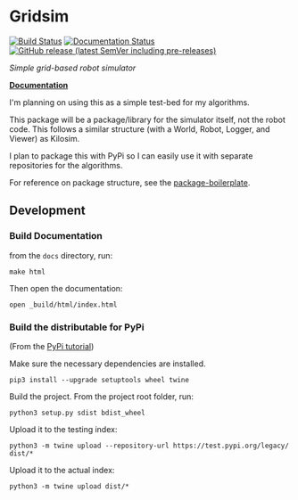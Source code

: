 # Gridsim

[![Build Status](https://travis-ci.com/jtebert/gridsim.svg?branch=master)](https://travis-ci.com/jtebert/gridsim)
[![Documentation Status](https://readthedocs.org/projects/pip/badge/?version=stable)](http://pip.pypa.io/en/stable/?badge=stable)
[![GitHub release (latest SemVer including pre-releases)](https://img.shields.io/github/v/release/jtebert/gridsim?include_prereleases&sort=semver)](https://github.com/jtebert/gridsim/releases)


*Simple grid-based robot simulator*

**[Documentation](https://gridsim.readthedocs.io/)**

I'm planning on using this as a simple test-bed for my algorithms.

This package will be a package/library for the simulator itself, not the robot code. This follows a similar structure (with a World, Robot, Logger, and Viewer) as Kilosim.

I plan to package this with PyPi so I can easily use it with separate repositories for the algorithms.

For reference on package structure, see the [package-boilerplate](https://github.com/jtebert/package-boilerplate).

## Development

### Build Documentation

from the `docs` directory, run:

```shell
make html
```

Then open the documentation:

```shell
open _build/html/index.html
```

### Build the distributable for PyPi

(From the [PyPi tutorial](https://packaging.python.org/tutorials/packaging-projects/))

Make sure the necessary dependencies are installed.

```shell
pip3 install --upgrade setuptools wheel twine
```

Build the project. From the project root folder, run:

```shell
python3 setup.py sdist bdist_wheel
```

Upload it to the testing index:

```shell
python3 -m twine upload --repository-url https://test.pypi.org/legacy/ dist/*
```

Upload it to the actual index:

```shell
python3 -m twine upload dist/*
```